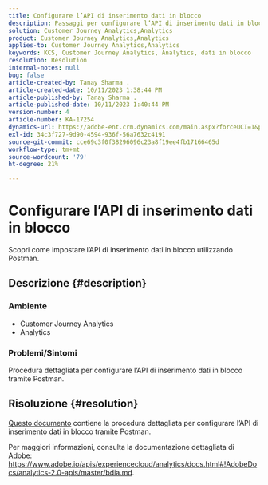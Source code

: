 ```yaml
---
title: Configurare l’API di inserimento dati in blocco
description: Passaggi per configurare l’API di inserimento dati in blocco utilizzando Postman.
solution: Customer Journey Analytics,Analytics
product: Customer Journey Analytics,Analytics
applies-to: Customer Journey Analytics,Analytics
keywords: KCS, Customer Journey Analytics, Analytics, dati in blocco
resolution: Resolution
internal-notes: null
bug: false
article-created-by: Tanay Sharma .
article-created-date: 10/11/2023 1:38:44 PM
article-published-by: Tanay Sharma .
article-published-date: 10/11/2023 1:40:44 PM
version-number: 4
article-number: KA-17254
dynamics-url: https://adobe-ent.crm.dynamics.com/main.aspx?forceUCI=1&pagetype=entityrecord&etn=knowledgearticle&id=db23d17d-3b68-ee11-9ae7-6045bd0063aa
exl-id: 34c3f727-9d90-4594-936f-56a7632c4191
source-git-commit: cce69c3f0f38296096c23a8f19ee4fb17166465d
workflow-type: tm+mt
source-wordcount: '79'
ht-degree: 21%

---
```


# Configurare l’API di inserimento dati in blocco


Scopri come impostare l’API di inserimento dati in blocco utilizzando Postman.

## Descrizione {#description}


### <b>Ambiente</b>

- Customer Journey Analytics
- Analytics




### <b>Problemi/Sintomi</b>

Procedura dettagliata per configurare l’API di inserimento dati in blocco tramite Postman.


## Risoluzione {#resolution}


[Questo documento](https://spark.adobe.com/page/0jhQHMs74AtYz/) contiene la procedura dettagliata per configurare l’API di inserimento dati in blocco tramite Postman.

Per maggiori informazioni, consulta la documentazione dettagliata di Adobe: https://www.adobe.io/apis/experiencecloud/analytics/docs.html#!AdobeDocs/analytics-2.0-apis/master/bdia.md.
